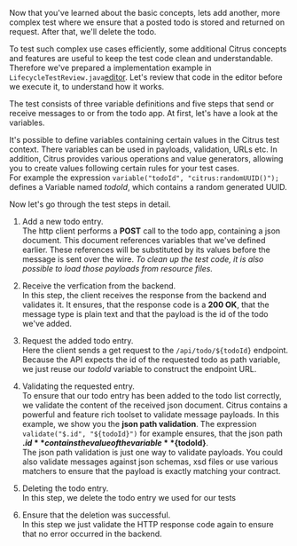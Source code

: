 Now that you've learned about the basic concepts, lets add another, more complex test where we ensure that a posted todo
is stored and returned on request. After that, we'll delete the todo.

To test such complex use cases efficiently, some additional Citrus concepts and features are useful to keep the test
code clean and understandable. Therefore we've prepared a implementation example in
`LifecycleTestReview.java`[editor](/open?file=samples/LifecycleTestReview.java).
Let's review that code in the editor before we execute it, to understand how it works.

The test consists of three variable definitions and five steps that send or receive messages to or from the todo app.
At first, let's have a look at the variables.

It's possible to define variables containing certain values in the Citrus test context. There variables can be used in
payloads, validation, URLs etc. In addition, Citrus provides various operations and value generators, allowing you to
create values following certain rules for your test cases.  
For example the expression `variable("todoId", "citrus:randomUUID()");` defines a Variable named _todoId_, which
contains a random generated UUID.

Now let's go through the test steps in detail.
1. Add a new todo entry.  
The http client performs a **POST** call to the todo app, containing a json document. This document references variables
that we've defined earlier. These references will be substituted by its values before the message is sent over the wire. 
_To clean up the test code, it is also possible to load those payloads from resource files._

2. Receive the verfication from the backend.  
In this step, the client receives the response from the backend and validates it. It ensures, that the response code is
a **200 OK**, that the message type is plain text and that the payload is the id of the todo we've added.

3. Request the added todo entry.  
Here the client sends a get request to the `/api/todo/${todoId}` endpoint. Because the API expects the id of the 
requested todo as path variable, we just reuse our _todoId_ variable to construct the endpoint URL.

4. Validating the requested entry.  
To ensure that our todo entry has been added to the todo list correctly, we validate the content of the received json
document. Citrus contains a powerful and feature rich toolset to validate message payloads. In this example, we show
you the **json path validation**. The expression `validate("$.id", "${todoId}")` for example ensures, that the json 
path **$.id** contains the value of the variable **${todoId}**.  
The json path validation is just one way to validate payloads. You could also validate messages against json schemas,
xsd files or use various matchers to ensure that the payload is exactly matching your contract.

5. Deleting the todo entry.  
In this step, we delete the todo entry we used for our tests

6. Ensure that the deletion was successful.  
In this step we just validate the HTTP response code again to ensure that no error occurred in the backend.
